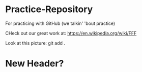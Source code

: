 # Practice-Repository
For practicing with GitHub (we talkin' 'bout practice)

CHeck out our great work at:  https://en.wikipedia.org/wiki/FFF

Look at this picture:   git add .

# New Header?
